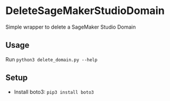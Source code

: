 # DeleteSageMakerStudioDomain
Simple wrapper to delete a SageMaker Studio Domain

## Usage

Run `python3 delete_domain.py --help`


## Setup

- Install boto3: `pip3 install boto3`
